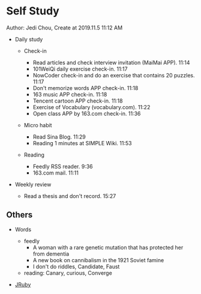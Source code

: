# Self Study

Author: Jedi Chou, Create at 2019.11.5 11:12 AM

* Daily study
  * Check-in
    * Read articles and check interview invitation (MaiMai APP). 11:14
    * 101WeiQi daily exercise check-in. 11:17
    * NowCoder check-in and do an exercise that contains 20 puzzles. 11:17
    * Don't memorize words APP check-in. 11:18
    * 163 music APP check-in. 11:18
    * Tencent cartoon APP check-in. 11:18
    * Exercise of Vocabulary (vocabulary.com). 11:22
    * Open class APP by 163.com check-in. 11:36

  * Micro habit
    * Read Sina Blog. 11:29
    * Reading 1 minutes at SIMPLE Wiki. 11:53

  * Reading
    * Feedly RSS reader. 9:36
    * 163.com mail. 11:11

* Weekly review
  * Read a thesis and don't record. 15:27

## Others

* Words
  * feedly
    * A woman with a rare genetic mutation that has protected her from dementia
    * A new book on cannibalism in the 1921 Soviet famine
    * I don't do riddles, Candidate, Faust
  * reading: Canary, curious, Converge

* [JRuby](https://www.jruby.org/)
